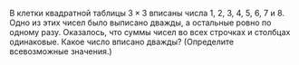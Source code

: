 В клетки квадратной таблицы $3\times 3$ вписаны числа 1, 2, 3, 4, 5, 6, 7 и 8. Одно из этих чисел было выписано дважды, а остальные ровно по одному разу. Оказалось, что суммы чисел во всех строчках и столбцах одинаковые. Какое число вписано дважды? (Определите всевозможные значения.)